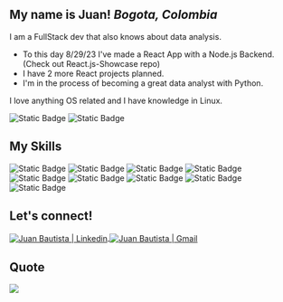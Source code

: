 ## My name is Juan! *Bogota, Colombia*

I am a FullStack dev that also knows about data analysis.
- To this day 8/29/23 I've made a React App with a Node.js Backend. (Check out React.js-Showcase repo)
- I have 2 more React projects planned.
- I'm in the process of becoming a great data analyst with Python.

I love anything OS related and I have knowledge in Linux.

![Static Badge](https://img.shields.io/badge/arch-1793D1?style=for-the-badge&logo=arch%20linux&logoColor=white)
![Static Badge](https://img.shields.io/badge/bash-4EAA25?style=for-the-badge&logo=gnu%20bash&logoColor=white)

## My Skills

![Static Badge](https://img.shields.io/badge/react-03071E?style=for-the-badge&logo=react&logoColor=white)
![Static Badge](https://img.shields.io/badge/node.js-370617?style=for-the-badge&logo=node.js&logoColor=white)
![Static Badge](https://img.shields.io/badge/python-6A040F?style=for-the-badge&logo=python&logoColor=white)
![Static Badge](https://img.shields.io/badge/sql-9D0208?style=for-the-badge&logo=postgresql&logoColor=white)
![Static Badge](https://img.shields.io/badge/TypeScript-D00000?style=for-the-badge&logo=typescript&logoColor=white)
![Static Badge](https://img.shields.io/badge/javascript-DC2F02?style=for-the-badge&logo=javascript&logoColor=white)
![Static Badge](https://img.shields.io/badge/css-E85D04?style=for-the-badge&logo=css3&logoColor=white)
![Static Badge](https://img.shields.io/badge/html-F48C06?style=for-the-badge&logo=html5&logoColor=white)
![Static Badge](https://img.shields.io/badge/jupyter%20nb-FAA307?style=for-the-badge&logo=jupyter&logoColor=white)

## Let's connect!

<a href="https://www.linkedin.com/in/juanandresbautistafsd/" target="_blank">
  <img align="center" alt="Juan Bautista | Linkedin" src="https://img.shields.io/badge/Linkedin-blue?style=for-the-badge&logo=linkedin&logoColor=white" />
</a>
<a href="mailto:juanb.perez96@gmail.com" >
  <img align="center" alt="Juan Bautista | Gmail" src="https://img.shields.io/badge/gmail-EA4335?style=for-the-badge&logo=gmail&logoColor=white" />
</a>

## Quote
![](https://quotes-github-readme.vercel.app/api?type=horizontal&theme=merko)
